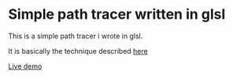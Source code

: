 # Simple path tracer written in glsl
This is a simple path tracer i wrote in glsl.

It is basically the technique described [here](http://blog.hvidtfeldts.net/index.php/2015/01/path-tracing-3d-fractals/)

[Live demo](http://glslsandbox.com/e#29398.2)